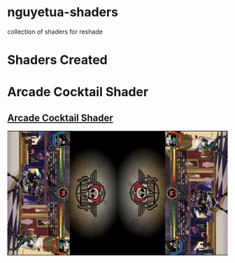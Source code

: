 # nguyetua-shaders

collection of shaders for reshade

# Shaders Created

# Arcade Cocktail Shader
  
[Arcade Cocktail Shader](https://github.com/nguyetua/nguyetua-shaders/blob/master/shaders/Cocktail.fx)
------------------------
![](https://github.com/nguyetua/nguyetua-shaders/blob/master/images/Skullgirls%202020-09-14%2001-37-45.png)
